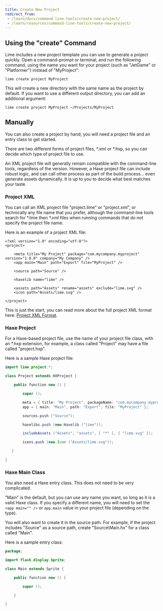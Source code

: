 ```yaml
---
title: Create New Project
redirect_from:
 - /learn/docs/command-line-tools/create-new-project/
 - /learn/resources/command-line-tools/create-new-project/
---
```


## Using the "create" Command

Lime includes a new project template you can use to generate a project quickly. Open a command-prompt or terminal, and run the following command, using the name you want for your project (such as "JetGame" or "Platformer") instead of "MyProject":

    lime create project MyProject

This will create a new directory with the same name as the project by default. If you want to use a different output directory, you can add an additional argument:

    lime create project MyProject ~/Projects/MyProject

## Manually

You can also create a project by hand, you will need a project file and an entry class to get started.

There are two different forms of project files, *.xml or *.hxp, so you can decide which type of project file to use.

An XML project file will generally remain compatible with the command-line tools, regardless of the version. However, a Haxe project file can include robust logic, and can call other process as part of the build process... even generate assets dynamically. It is up to you to decide what best matches your taste.

### Project XML

You can call an XML project file "project.lime" or "project.xml", or technically any file name that you prefer, although the command-line tools search for *.lime then *.xml files when running commands that do not specify the project file name.

Here is an example of a project XML file:

    <?xml version="1.0" encoding="utf-8"?>
    <project>

        <meta title="My Project" package="com.mycompany.myproject" version="1.0.0" company="My Company" />
        <app main="Main" path="Export" file="MyProject" />

        <source path="Source" />

        <haxelib name="lime" />

        <assets path="Assets" rename="assets" exclude="lime.svg" />
        <icon path="Assets/lime.svg" />

    </project>

This is just the start, you can read more about the full project XML format here: [Project XML Format](command-line_tools/project_files/xml_format.md).

### Haxe Project

For a Haxe-based project file, use the name of your project file class, with an *.hxp extension, for example, a class called "Project" may have a file called "project.hxp".

Here is a sample Haxe project file:

```java
import lime.project.*;

class Project extends HXProject {

    public function new () {

        super ();

        meta = { title: "My Project", packageName: "com.mycompany.myproject", version: "1.0.0", company: "My Company" };
        app = { main: "Main", path: "Export", file: "MyProject" };

        sources.push ("Source");

        haxelibs.push (new Haxelib ("lime"));

        includeAssets ("Assets", "assets", [ "*" ], [ "lime.svg" ]);

        icons.push (new Icon ("Assets/lime.svg"));

   }

}
```

### Haxe Main Class

You also need a Haxe entry class. This does not need to be very complicated.

"Main" is the default, but you can use any name you want, so long as it is a valid Haxe class. If you specify a different name, you will need to set the `<app main="" />` or `app.main` value in your project file (depending on the type).

You will also want to create it in the source path. For example, if the project includes "Source" as a source path, create "Source\Main.hx" for a class called "Main".

Here is a sample entry class:

```java
package;

import flash.display.Sprite;

class Main extends Sprite {

    public function new () {

        super ();

    }

}
```
